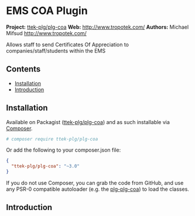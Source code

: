 # EMS COA Plugin

__Project:__ [ttek-plg/plg-coa](http://packagist.org/packages/ttek-plg/plg-coa)
__Web:__ <http://www.tropotek.com/>
__Authors:__ Michael Mifsud <http://www.tropotek.com/>  
  
Allows staff to send Certificates Of Appreciation to companies/staff/students within the EMS

## Contents

- [Installation](#installation)
- [Introduction](#introduction)



## Installation

Available on Packagist ([ttek-plg/plg-coa](http://packagist.org/packages/ttek-plg/plg-coa))
and as such installable via [Composer](http://getcomposer.org/).

```bash
# composer require ttek-plg/plg-coa
```

Or add the following to your composer.json file:

```json
{
  "ttek-plg/plg-coa": "~3.0"
}
```

If you do not use Composer, you can grab the code from GitHub, and use any
PSR-0 compatible autoloader (e.g. the [plg-plg-coa](https://github.com/tropotek/plg-plg-coa))
to load the classes.

## Introduction

  
  